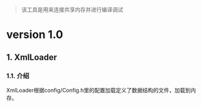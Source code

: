 > 该工具是用来连接共享内存并进行编译调试
# version 1.0
## 1. XmlLoader
### 1.1. 介绍
XmlLoader根据config/Config.h里的配置加载定义了数据结构的文件，加载到内存。
